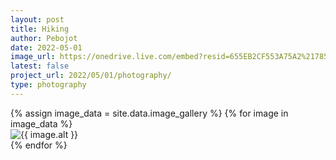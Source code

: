 ```yaml
---
layout: post
title: Hiking
author: Pebojot
date: 2022-05-01
image_url: https://onedrive.live.com/embed?resid=655EB2CF553A75A2%217856&authkey=%21AItpY9YKx-3y1SQ
latest: false
project_url: 2022/05/01/photography/
type: photography
---
```


<div class="container">
  <div class="row">
    {% assign image_data = site.data.image_gallery %}
    {% for image in image_data %}
      <div class="col-md-4 mt-3 col-lg-3">
        <!-- Image thumbnail -->
        <img src="{{ image.src }}" class="img-fluid" alt="{{ image.alt }}" onclick="expandImage(this)">
        <!-- Expanded Image (Initially Hidden) -->
        <div class="expanded-image" id="expandedImage{{ forloop.index }}">
          <img src="{{ image.src }}" class="img-fluid" alt="{{ image.alt }}">
        </div>
      </div>
    {% endfor %}
  </div>
</div>

<style>
  .expanded-image {
    display: none;
    position: fixed;
    top: 0;
    left: 0;
    width: 100%;
    height: 100%;
    background-color: rgba(0, 0, 0, 0.7);
    justify-content: center;
    align-items: center;
  }

  .expanded-image img {
    max-width: 90%;
    max-height: 90%;
    margin: auto;
    display: block;
  }
</style>

<script>
  function expandImage(thumbnail) {
    var thumbnailIndex = thumbnail.getAttribute("data-index");
    var expandedImage = document.getElementById("expandedImage" + thumbnailIndex);

    if (expandedImage.style.display === "none") {
      expandedImage.style.display = "flex"; // Display the expanded image
    } else {
      expandedImage.style.display = "none"; // Hide the expanded image
    }
  }
</script>
